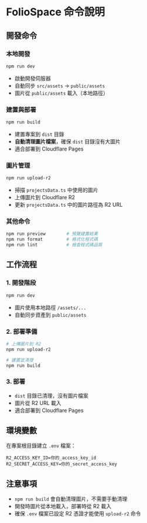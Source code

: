 # FolioSpace 命令說明

## 開發命令

### 本地開發
```bash
npm run dev
```
- 啟動開發伺服器
- 自動同步 `src/assets` → `public/assets`
- 圖片從 `public/assets` 載入（本地路徑）

### 建置與部署
```bash
npm run build
```
- 建置專案到 `dist` 目錄
- **自動清理圖片檔案**，確保 `dist` 目錄沒有大圖片
- 適合部署到 Cloudflare Pages

### 圖片管理
```bash
npm run upload-r2
```
- 掃描 `projectsData.ts` 中使用的圖片
- 上傳圖片到 Cloudflare R2
- 更新 `projectsData.ts` 中的圖片路徑為 R2 URL

### 其他命令
```bash
npm run preview        # 預覽建置結果
npm run format         # 格式化程式碼
npm run lint           # 檢查程式碼品質
```

## 工作流程

### 1. 開發階段
```bash
npm run dev
```
- 圖片使用本地路徑 `/assets/...`
- 自動同步資產到 `public/assets`

### 2. 部署準備
```bash
# 上傳圖片到 R2
npm run upload-r2

# 建置並清理
npm run build
```

### 3. 部署
- `dist` 目錄已清理，沒有圖片檔案
- 圖片從 R2 URL 載入
- 適合部署到 Cloudflare Pages

## 環境變數

在專案根目錄建立 `.env` 檔案：
```env
R2_ACCESS_KEY_ID=你的_access_key_id
R2_SECRET_ACCESS_KEY=你的_secret_access_key
```

## 注意事項

- `npm run build` 會自動清理圖片，不需要手動清理
- 開發時圖片從本地載入，部署時從 R2 載入
- 確保 `.env` 檔案已設定 R2 憑證才能使用 `upload-r2` 命令
